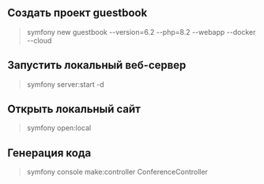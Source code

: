 ## Создать проект guestbook

> symfony new guestbook --version=6.2 --php=8.2 --webapp --docker --cloud

## Запустить локальный веб-сервер

> symfony server:start -d

## Открыть локальный сайт

> symfony open:local

## Генерация кода

> symfony console make:controller ConferenceController
> 
> 